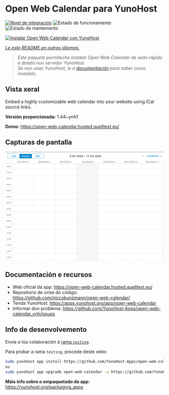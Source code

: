 <!--
NOTA: Este README foi creado automáticamente por <https://github.com/YunoHost/apps/tree/master/tools/readme_generator>
NON debe editarse manualmente.
-->

# Open Web Calendar para YunoHost

[![Nivel de integración](https://apps.yunohost.org/badge/integration/open-web-calendar)](https://ci-apps.yunohost.org/ci/apps/open-web-calendar/)
![Estado de funcionamento](https://apps.yunohost.org/badge/state/open-web-calendar)
![Estado de mantemento](https://apps.yunohost.org/badge/maintained/open-web-calendar)

[![Instalar Open Web Calendar con YunoHost](https://install-app.yunohost.org/install-with-yunohost.svg)](https://install-app.yunohost.org/?app=open-web-calendar)

*[Le este README en outros idiomas.](./ALL_README.md)*

> *Este paquete permíteche instalar Open Web Calendar de xeito rápido e doado nun servidor YunoHost.*  
> *Se non usas YunoHost, le a [documentación](https://yunohost.org/install) para saber como instalalo.*

## Vista xeral

Embed a highly customizable web calendar into your website using ICal source links.

**Versión proporcionada:** 1.44~ynh1

**Demo:** <https://open-web-calendar.hosted.quelltext.eu/>

## Capturas de pantalla

![Captura de pantalla de Open Web Calendar](./doc/screenshots/screenshot.png)

## Documentación e recursos

- Web oficial da app: <https://open-web-calendar.hosted.quelltext.eu/>
- Repositorio de orixe do código: <https://github.com/niccokunzmann/open-web-calendar/>
- Tenda YunoHost: <https://apps.yunohost.org/app/open-web-calendar>
- Informar dun problema: <https://github.com/YunoHost-Apps/open-web-calendar_ynh/issues>

## Info de desenvolvemento

Envía a túa colaboración á [rama `testing`](https://github.com/YunoHost-Apps/open-web-calendar_ynh/tree/testing).

Para probar a rama `testing`, procede deste xeito:

```bash
sudo yunohost app install https://github.com/YunoHost-Apps/open-web-calendar_ynh/tree/testing --debug
ou
sudo yunohost app upgrade open-web-calendar -u https://github.com/YunoHost-Apps/open-web-calendar_ynh/tree/testing --debug
```

**Máis info sobre o empaquetado da app:** <https://yunohost.org/packaging_apps>
